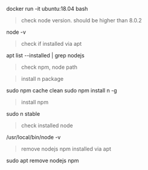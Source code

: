 
docker run -it ubuntu:18.04 bash

> check node version. should be higher than 8.0.2

node -v

> check if installed via apt

apt list --installed | grep nodejs

> check npm, node path

> install n package

sudo npm cache clean
sudo npm install n -g

> install npm

sudo n stable

> check installed node

/usr/local/bin/node -v

> remove nodejs npm installed via apt

sudo apt remove nodejs npm

